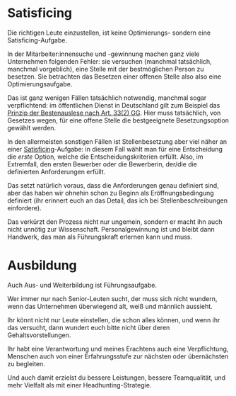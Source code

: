 # Satisficing <!-- .element class="hidden" -->

Die richtigen Leute einzustellen, ist keine Optimierungs- sondern eine Satisficing-Aufgabe.

<!-- Note -->
In der Mitarbeiter:innensuche und -gewinnung machen ganz viele Unternehmen folgenden Fehler: sie versuchen (manchmal tatsächlich, manchmal vorgeblich), eine Stelle mit der bestmöglichen Person zu besetzen.
Sie betrachten das Besetzen einer offenen Stelle also also eine Optimierungsaufgabe.

Das ist ganz wenigen Fällen tatsächlich notwendig, manchmal sogar verpflichtend: im öffentlichen Dienst in Deutschland gilt zum Beispiel das [Prinzip der Bestenauslese nach Art. 33(2) GG](https://de.wikipedia.org/wiki/Artikel_33_des_Grundgesetzes_f%C3%BCr_die_Bundesrepublik_Deutschland#Prinzip_der_Bestenauslese,_Art._33_Absatz_2_GG).
Hier muss tatsächlich, von Gesetzes wegen, für eine offene Stelle die bestgeeignete Besetzungsoption gewählt werden.

In den allermeisten sonstigen Fällen ist Stellenbesetzung aber viel näher an einer [Satisficing](https://de.wikipedia.org/wiki/Satisficing)-Aufgabe: in diesem Fall wählt man für eine Entscheidung die *erste* Option, welche die Entscheidungskriterien erfüllt. 
Also, im Extremfall, den ersten Bewerber oder die Bewerberin, der/die die definierten Anforderungen erfüllt.

Das setzt natürlich voraus, dass die Anforderungen genau definiert sind, aber das haben wir ohnehin schon zu Beginn als Eröffnungsbedingung definiert (ihr erinnert euch an das Detail, das ich bei Stellenbeschreibungen einfordere).

Das verkürzt den Prozess nicht nur ungemein, sondern er macht ihn auch nicht unnötig zur Wissenschaft.
Personalgewinnung ist und bleibt dann Handwerk, das man als Führungskraft erlernen kann und muss.


# Ausbildung <!-- .element class="hidden" -->

Auch Aus- und Weiterbildung ist Führungsaufgabe.

<!-- Note -->
Wer immer nur nach Senior-Leuten sucht, der muss sich nicht wundern, wenn das Unternehmen überwiegend alt, weiß und männlich aussieht.

Ihr könnt nicht nur Leute einstellen, die schon alles können, und wenn ihr das versucht, dann wundert euch bitte nicht über deren Gehaltsvorstellungen.

Ihr habt eine Verantwortung und meines Erachtens auch eine Verpflichtung, Menschen auch von einer Erfahrungsstufe zur nächsten oder übernächsten zu begleiten.

Und auch damit erzielst du bessere Leistungen, bessere Teamqualität, und mehr Vielfalt als mit einer Headhunting-Strategie.
